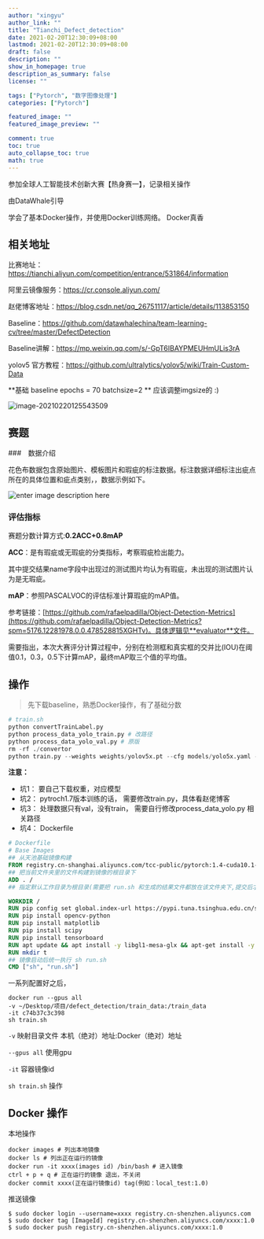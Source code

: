 ```yaml
---
author: "xingyu"
author_link: ""
title: "Tianchi_Defect_detection"
date: 2021-02-20T12:30:09+08:00
lastmod: 2021-02-20T12:30:09+08:00
draft: false
description: ""
show_in_homepage: true
description_as_summary: false
license: ""

tags: ["Pytorch", "数字图像处理"]
categories: ["Pytorch"]

featured_image: ""
featured_image_preview: ""

comment: true
toc: true
auto_collapse_toc: true
math: true
---
```


参加全球人工智能技术创新大赛【热身赛一】，记录相关操作

由DataWhale引导

学会了基本Docker操作，并使用Docker训练网络。 Docker真香

<!--more-->

## 相关地址

比赛地址： https://tianchi.aliyun.com/competition/entrance/531864/information

阿里云镜像服务：https://cr.console.aliyun.com/

赵佬博客地址：https://blog.csdn.net/qq_26751117/article/details/113853150

Baseline：https://github.com/datawhalechina/team-learning-cv/tree/master/DefectDetection

Baseline讲解：https://mp.weixin.qq.com/s/-GpT6IBAYPMEUHmULis3rA

yolov5 官方教程：https://github.com/ultralytics/yolov5/wiki/Train-Custom-Data

**基础 baseline   epochs = 70  batchsize=2 **  应该调整imgsize的 :)

![image-20210220125543509](/home/xingyu/.config/Typora/typora-user-images/image-20210220125543509.png)



## 赛题

###　数据介绍

花色布数据包含原始图片、模板图片和瑕疵的标注数据。标注数据详细标注出疵点所在的具体位置和疵点类别，，数据示例如下。

![enter image description here](https://tianchi-public.oss-cn-hangzhou.aliyuncs.com/public/files/forum/156519719116060451565197190838.jpeg)



### 评估指标

赛题分数计算方式:**0.2ACC+0.8mAP** 

**ACC**：是有瑕疵或无瑕疵的分类指标，考察瑕疵检出能力。

其中提交结果name字段中出现过的测试图片均认为有瑕疵，未出现的测试图片认为是无瑕疵。

**mAP**：参照PASCALVOC的评估标准计算瑕疵的mAP值。

参考链接：[https://github.com/rafaelpadilla/Object-Detection-Metrics](https://github.com/rafaelpadilla/Object-Detection-Metrics?spm=5176.12281978.0.0.478528815XGHTv)。具体逻辑见**evaluator**文件。

需要指出，本次大赛评分计算过程中，分别在检测框和真实框的交并比(IOU)在阈值0.1，0.3，0.5下计算mAP，最终mAP取三个值的平均值。

## 操作

>先下载baseline，熟悉Docker操作，有了基础分数

```python
# train.sh
python convertTrainLabel.py
python process_data_yolo_train.py # 改路径
python process_data_yolo_val.py # 原版
rm -rf ./convertor
python train.py --weights weights/yolov5x.pt --cfg models/yolo5x.yaml --batch-size 3

```

**注意：** 

* 坑1： 要自己下载权重，对应模型
* 坑2： pytroch1.7版本训练的话， 需要修改train.py，具体看赵佬博客
* 坑3： 处理数据只有val，没有train， 需要自行修改process_data_yolo.py 相关路径
* 坑4： Dockerfile 

```dockerfile
# Dockerfile
# Base Images
## 从天池基础镜像构建
FROM registry.cn-shanghai.aliyuncs.com/tcc-public/pytorch:1.4-cuda10.1-py3
## 把当前文件夹里的文件构建到镜像的根目录下
ADD . /
## 指定默认工作目录为根目录(需要把 run.sh 和生成的结果文件都放在该文件夹下,提交后才能运行)

WORKDIR /
RUN pip config set global.index-url https://pypi.tuna.tsinghua.edu.cn/simple
RUN pip install opencv-python
RUN pip install matplotlib
RUN pip install scipy
RUN pip install tensorboard
RUN apt update && apt install -y libgl1-mesa-glx && apt-get install -y libglib2.0-0
RUN mkdir t
## 镜像启动后统一执行 sh run.sh
CMD ["sh", "run.sh"]
```

一系列配置好之后，

```shell
docker run --gpus all 
-v ~/Desktop/项目/defect_detection/train_data:/train_data 
-it c74b37c3c398 
sh train.sh
```

`-v` 映射目录文件    本机（绝对）地址:Docker（绝对）地址

`--gpus all`  使用gpu

`-it`  容器镜像id

`sh train.sh` 操作

## Docker 操作

本地操作

```
docker images # 列出本地镜像
docker ls # 列出正在运行的镜像
docker run -it xxxx(images id) /bin/bash # 进入镜像
ctrl + p + q # 正在运行的镜像 退出，不关闭
docker commit xxxx(正在运行镜像id) tag(例如：local_test:1.0)
```
推送镜像
```shell
$ sudo docker login --username=xxxx registry.cn-shenzhen.aliyuncs.com
$ sudo docker tag [ImageId] registry.cn-shenzhen.aliyuncs.com/xxxx:1.0
$ sudo docker push registry.cn-shenzhen.aliyuncs.com/xxxx:1.0
```

